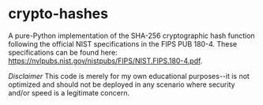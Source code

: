 # crypto-hashes

A pure-Python implementation of the SHA-256 cryptographic hash function following the official NIST specifications in the FIPS PUB 180-4. These specifications can be found here: https://nvlpubs.nist.gov/nistpubs/FIPS/NIST.FIPS.180-4.pdf.

*Disclaimer* This code is merely for my own educational purposes--it is not optimized and should not be deployed in any scenario where security and/or speed is a legitimate concern.
